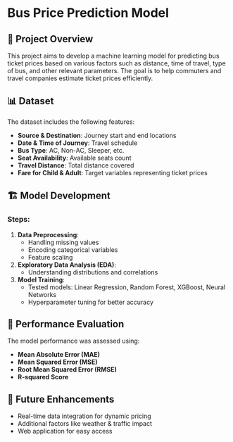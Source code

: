 
# Bus Price Prediction Model

## 📌 Project Overview
This project aims to develop a machine learning model for predicting bus ticket prices based on various factors such as distance, time of travel, type of bus, and other relevant parameters. The goal is to help commuters and travel companies estimate ticket prices efficiently.

## 📊 Dataset
The dataset includes the following features:
- **Source & Destination**: Journey start and end locations
- **Date & Time of Journey**: Travel schedule
- **Bus Type**: AC, Non-AC, Sleeper, etc.
- **Seat Availability**: Available seats count
- **Travel Distance**: Total distance covered
- **Fare for Child & Adult**: Target variables representing ticket prices

## 🏗️ Model Development
### Steps:
1. **Data Preprocessing**:
   - Handling missing values
   - Encoding categorical variables
   - Feature scaling
2. **Exploratory Data Analysis (EDA)**:
   - Understanding distributions and correlations
3. **Model Training**:
   - Tested models: Linear Regression, Random Forest, XGBoost, Neural Networks
   - Hyperparameter tuning for better accuracy

## 🎯 Performance Evaluation
The model performance was assessed using:
- **Mean Absolute Error (MAE)**
- **Mean Squared Error (MSE)**
- **Root Mean Squared Error (RMSE)**
- **R-squared Score**

## 🔮 Future Enhancements
- Real-time data integration for dynamic pricing
- Additional factors like weather & traffic impact
- Web application for easy access



